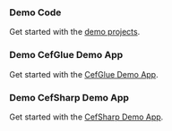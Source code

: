 ### Demo Code
Get started with the [demo projects](https://github.com/mattkol/Chromely/tree/master/src/Demos). 

### Demo CefGlue Demo App
Get started with the [CefGlue Demo App](https://github.com/mattkol/Chromely/tree/master/Demos/cefglue_demo_binaries). 

### Demo CefSharp Demo App
Get started with the [CefSharp Demo App](https://github.com/mattkol/Chromely/tree/master/Demos/cefsharp_demo_binaries). 
